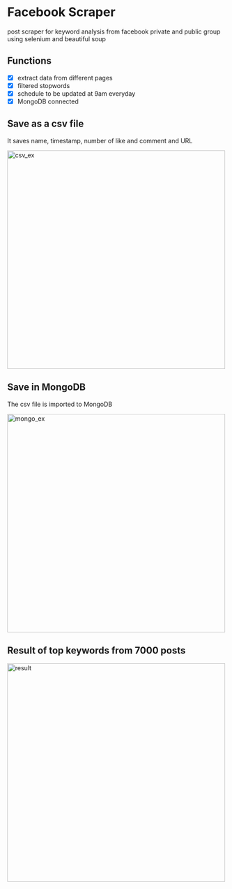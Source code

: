 # Facebook Scraper

post scraper for keyword analysis from facebook private and public group using selenium and beautiful soup

## Functions
- [x] extract data from different pages 
- [x] filtered stopwords
- [x] schedule to be updated at 9am everyday 
- [x] MongoDB connected

## Save as a csv file
It saves name, timestamp, number of like and comment and URL

<img width="500" alt="csv_ex" src="https://user-images.githubusercontent.com/53434429/108231325-bffc9780-7195-11eb-81d1-4f2cd058e84a.png">

## Save in MongoDB
The csv file is imported to MongoDB

<img width="500" alt="mongo_ex" src="https://user-images.githubusercontent.com/53434429/108231333-c2f78800-7195-11eb-8800-ecfe3eb0b0a5.png">

## Result of top keywords from 7000 posts
<img width="500" height="500" alt="result" src="https://user-images.githubusercontent.com/53434429/108231336-c3901e80-7195-11eb-8d77-03241c30adf7.png">





